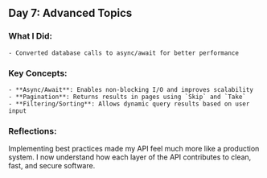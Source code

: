 ## Day 7: Advanced Topics

### What I Did:
	- Converted database calls to async/await for better performance

### Key Concepts:
	- **Async/Await**: Enables non-blocking I/O and improves scalability
	- **Pagination**: Returns results in pages using `Skip` and `Take`
	- **Filtering/Sorting**: Allows dynamic query results based on user input

### Reflections:
Implementing best practices made my API feel much more like a production system. I now understand how each layer of the API contributes to clean, fast, and secure software.